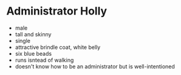 Administrator Holly
===================
* male
* tall and skinny
* single
* attractive brindle coat, white belly
* six blue beads
* runs isntead of walking
* doesn't know how to be an administrator but is well-intentioned